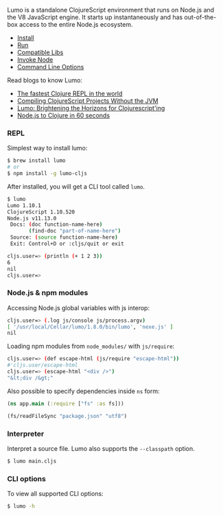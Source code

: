 Lumo is a standalone ClojureScript environment that runs on Node.js and the V8 JavaScript engine. It starts up instantaneously and has out-of-the-box access to the entire Node.js ecosystem.

* [Install](https://github.com/anmonteiro/lumo/wiki/Install)
* [Run](https://github.com/anmonteiro/lumo/wiki/Run)
* [Compatible Libs](https://github.com/anmonteiro/lumo/wiki/Compatible-libraries)
* [Invoke Node](https://github.com/anmonteiro/lumo/wiki/Invoke-node)
* [Command Line Options](https://github.com/anmonteiro/lumo/wiki/Cli-options)

Read blogs to know Lumo:

* [The fastest Clojure REPL in the world](https://anmonteiro.com/2016/11/the-fastest-clojure-repl-in-the-world/)
* [Compiling ClojureScript Projects Without the JVM](https://anmonteiro.com/2017/02/compiling-clojurescript-projects-without-the-jvm/)
* [Lumo: Brightening the Horizons for Clojurescript'ing](http://benzaporzan.me/blog/2018/3/26/lumo_brightening_the_horizons_for_clojurescripting/)
* [Node.js to Clojure in 60 seconds](https://medium.com/front-end-hacking/node-js-to-clojure-in-60-seconds-a996e0969471)

### REPL

Simplest way to install lumo:

```bash
$ brew install lumo
# or
$ npm install -g lumo-cljs
```

After installed, you will get a CLI tool called `lumo`.

```bash
$ lumo
Lumo 1.10.1
ClojureScript 1.10.520
Node.js v11.13.0
 Docs: (doc function-name-here)
       (find-doc "part-of-name-here")
 Source: (source function-name-here)
 Exit: Control+D or :cljs/quit or exit

cljs.user=> (println (+ 1 2 3))
6
nil
cljs.user=>
```

### Node.js & npm modules

Accessing Node.js global variables with js interop:

```bash
cljs.user=> (.log js/console js/process.argv)
[ '/usr/local/Cellar/lumo/1.8.0/bin/lumo', 'nexe.js' ]
nil
```

Loading npm modules from `node_modules/` with `js/require`:

```bash
cljs.user=> (def escape-html (js/require "escape-html"))
#'cljs.user/escape-html
cljs.user=> (escape-html "<div />")
"&lt;div /&gt;"
```

Also possible to specify dependencies inside `ns` form:

```clojure
(ns app.main (:require ["fs" :as fs]))

(fs/readFileSync "package.json" "utf8")
```

### Interpreter

Interpret a source file. Lumo also supports the `--classpath` option.

```bash
$ lumo main.cljs
```

### CLI options

To view all supported CLI options:

```bash
$ lumo -h
```
